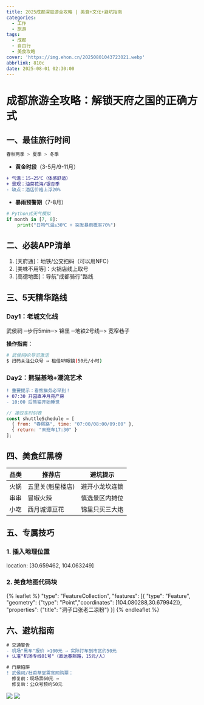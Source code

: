 ```yaml
---
title: 2025成都深度游全攻略 | 美食+文化+避坑指南
categories:
  - 工作
  - 旅游
tags:
  - 成都
  - 自由行
  - 美食攻略
cover: 'https://img.ehon.cn/20250801043723021.webp'
abbrlink: 810c
date: 2025-08-01 02:30:00
---
```


# 成都旅游全攻略：解锁天府之国的正确方式

## 一、最佳旅行时间
```bash
春秋两季 > 夏季 > 冬季
```
- **黄金时段**（3-5月/9-11月）
```diff
+ 气温：15~25℃（体感舒适）
+ 景观：油菜花海/银杏季
- 缺点：酒店价格上浮20%
```
- **暴雨预警期**（7-8月）
```python
# Python式天气模拟
if month in [7, 8]:
    print("日均气温≥30℃ + 突发暴雨概率70%")
```

## 二、必装APP清单
1. [天府通]：地铁/公交扫码（可以用NFC）
2. [美味不用等]：火锅店线上取号
3. [高德地图]：导航"成都骑行"路线

## 三、5天精华路线

### Day1：老城文化线
<!-- 景点关系示意图 -->
武侯祠 ─步行5min─> 锦里 ─地铁2号线─> 宽窄巷子

**操作指南**：
```bash
# 武侯祠AR导览激活
$ 扫码关注公众号 → 租借AR眼镜(50元/小时)
```

### Day2：熊猫基地+潮流艺术
```diff
! 重要提示：看熊猫务必早到！
+ 07:30 开园直冲月亮产房
- 10:00 后熊猫开始睡觉
```
```javascript
// 接驳车时刻表
const shuttleSchedule = [
  { from: "春熙路", time: "07:00/08:00/09:00" },
  { return: "末班车17:30" }
];
```

## 四、美食红黑榜
| 品类       | 推荐店             | 避坑提示          |
|------------|-------------------|------------------|
| 火锅       | 五里关(魁星楼店)  | 避开小龙坎连锁   |
| 串串       | 冒椒火辣          | 慎选景区内摊位   |
| 小吃       | 西月城谭豆花      | 锦里只买三大炮  |

## 五、专属技巧
### 1. 插入地理位置
<!-- 在Front-matter中添加坐标 -->
location: [30.659462, 104.063249]

### 2. 美食地图代码块
{% leaflet %}
  "type": "FeatureCollection",
  "features": [{
    "type": "Feature",
    "geometry": {"type": "Point","coordinates": [104.080288,30.679942]},
    "properties": {"title": "洞子口张老二凉粉"}
  }]
{% endleaflet %}

## 六、避坑指南
```diff
# 交通警告
- 机场"黑车"报价 >100元 → 实际打车到市区约50元
+ 认准"机场专线01号"（直达春熙路，15元/人）

# 门票陷阱
! 武侯祠/杜甫草堂需官网购票：
  修复前：现场票60元 → 
  修复后：公众号预约50元
```

![](https://img.ehon.cn/20250801034721129.jpg)
![](https://img.ehon.cn/20250801034212514.jpg)
